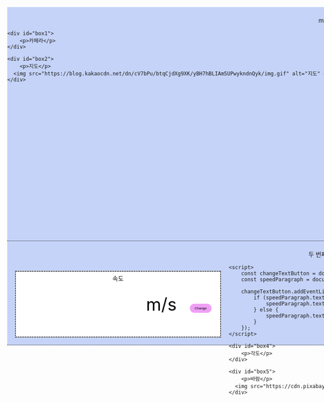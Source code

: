 <!DOCTYPE html>
<html>
<head>
<meta charset="UTF-8">
<title>Insert title here</title>

<style type="text/css">
*{
   margin: 0;
   padding: 0;
}

main{
   background-color: #c5d3f8;
   margin: 0 auto; 
   border-bottom: 1px dotted #080007;
   padding: 20px 0 20px 0; 
   width: 1500px;
   height: 600px;
}

main.first-main {
    height: 500px;
}

main.second-main {
    height: 200px;
}

main.first-main p {
    text-align: center;
    margin-top: 0px; 
}
main.second-main p {
    text-align: center;
    margin-top: 0px; 
}

#box1 {
    background-color: #ffffff;
    width: 720px;
    height: 450px;
    border: 2px dotted #000000;
    float: left;
    margin : 20px 18px 15px 18px;
   position : relative
}

#box1 p {
    position: absolute; 
    top: 5%; 
    left: 50%; 
   transform : translate(-50%, -50%)
}

#box2{
   background-color: #ffffff;
   width: 700px;
   height: 450px;
    border: 2px dotted #000000;
   float: right;
   margin : 20px 18px 15px 0px; /* top right bottom left 순 */
   position : relative
}

#box2 p {
    position: absolute; 
    top: 5%; 
    left: 50%; 
   transform : translate(-50%, -50%)
}

.map-image {
    width: 400px;
    height: auto;
   position: absolute;
   left : 170px;
   bottom : 10px
}

#box3{
   background-color: #ffffff;
   width: 472px;
   height: 150px;
    border: 2px dotted #000000;
   float: left;
    margin: 15px 18px 15px 18px; /* top right bottom left 순 */
   position : relative
}

<!-- #box3 p {
    position: absolute; 
    top: 10%; 
    left: 50%; 
   transform : translate(-50%, -50%)
} -->

#unit {
   margin: 60px 130px 0px 100px;
   font-size: 40px;
   color: #000000;
}

.custom-button {
    background-color: #efa0f5;
    color: #000000;
    border: 1px solid #efa0f5;
    padding: 5px 10px;
    font-size: 8px;
    cursor: pointer;
    border-radius: 10px;
   position: absolute;
   right : 20px;
   bottom : 55px
}


#box4{
   background-color: #ffffff;
   width: 472px;
   height: 150px;
    border: 2px dotted #000000;
   float: left;
    margin: 15px 18px 15px 0px;
   position : relative
}

#box4 p {
    position: absolute; 
    top: 10%; 
    left: 50%; 
   transform : translate(-50%, -50%)
}

#box5{
   background-color: #ffffff;
   width: 472px;
   height: 150px;
    border: 2px dotted #000000;
   float: right;
    margin: 15px 18px 15px 0px;
   position : relative
}

#box5 p {
    position: absolute; 
    top: 10%; 
    left: 50%; 
   transform : translate(-50%, -50%)
}

.wind-image {
    width: 50px;
    height: auto;
   position: absolute;
   right : 20px;
   bottom : 20px
}


</style>

</head>
<body>

<!-- <header>
   <p>sailing boat</p>   
</header> -->

<main class="first-main"> <!-- Add the class to specify the first main section -->
    <p>main 영역</p>

    <div id="box1">
        <p>카메라</p>
    </div>

    <div id="box2">
        <p>지도</p>
      <img src="https://blog.kakaocdn.net/dn/cV7bPu/btqCjdXg9XK/yBH7hBLIAm5UPwykndnQyk/img.gif" alt="지도" class="map-image">
    </div>
</main>

<main class="second-main"> <!-- Add the class to specify the second main section -->
    <p>두 번째 main 영역</p>

   <div id="box3">
        <p id="speed">속도</p>
      <p id="unit">m/s</p>
        <button id="changeTextButton" class="custom-button">Change</button>
    </div>

    <script>
        const changeTextButton = document.getElementById('changeTextButton');
        const speedParagraph = document.getElementById('unit');

        changeTextButton.addEventListener('click', function () {
            if (speedParagraph.textContent === 'm/s') {
                speedParagraph.textContent = 'km/h';
            } else {
                speedParagraph.textContent = 'm/s';
            }
        });
    </script>

    <div id="box4">
        <p>각도</p>
    </div>

    <div id="box5">
        <p>바람</p>
      <img src="https://cdn.pixabay.com/animation/2023/03/15/13/04/13-04-56-75_512.gif" alt="바람 이미지" class="wind-image">
    </div>
</main>
</body>
</html>
